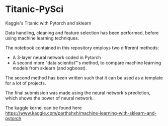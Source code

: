 # Titanic-PySci
Kaggle's Titanic with Pytorch and sklearn

Data handling, cleaning and feature selection has been performed, before using machine learning techniques.

The notebook contained in this repository employs two different methods:
* A 3-layer neural network coded in Pytorch
* A second more "data scientist"'s method, to compare machine learning models from sklearn (and xgboost).

The second method has been written such that it can be used as a template for a lot of projects.

The final submission was made using the neural network's prediction, which shows the power of neural network.

The kaggle kernel can be found here <https://www.kaggle.com/parthshxh/machine-learning-with-sklearn-and-pytorch>
